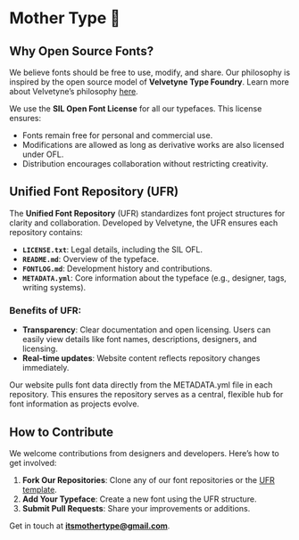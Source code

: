 # Mother Type 👋

## Why Open Source Fonts?

We believe fonts should be free to use, modify, and share. Our philosophy is inspired by the open source model of **Velvetyne Type Foundry**. Learn more about Velvetyne’s philosophy [here](https://velvetyne.fr/about/).

We use the **SIL Open Font License** for all our typefaces. This license ensures:

- Fonts remain free for personal and commercial use.
- Modifications are allowed as long as derivative works are also licensed under OFL.
- Distribution encourages collaboration without restricting creativity.

## Unified Font Repository (UFR)

The **Unified Font Repository** (UFR) standardizes font project structures for clarity and collaboration. Developed by Velvetyne, the UFR ensures each repository contains:

- **`LICENSE.txt`**: Legal details, including the SIL OFL.
- **`README.md`**: Overview of the typeface.
- **`FONTLOG.md`**: Development history and contributions.
- **`METADATA.yml`**: Core information about the typeface (e.g., designer, tags, writing systems).

### Benefits of UFR:

- **Transparency**: Clear documentation and open licensing. Users can easily view details like font names, descriptions, designers, and licensing.
- **Real-time updates**: Website content reflects repository changes immediately.

Our website pulls font data directly from the METADATA.yml file in each repository. This ensures the repository serves as a central, flexible hub for font information as projects evolve.

## How to Contribute

We welcome contributions from designers and developers. Here’s how to get involved:

1. **Fork Our Repositories**: Clone any of our font repositories or the [UFR template](https://github.com/mother-type/Unified-Font-Repository).
2. **Add Your Typeface**: Create a new font using the UFR structure.
3. **Submit Pull Requests**: Share your improvements or additions.

Get in touch at **itsmothertype@gmail.com**.

